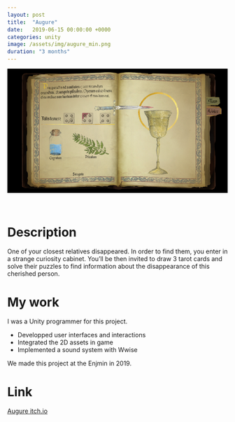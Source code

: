 ```yaml
---
layout: post
title:  "Augure"
date:   2019-06-15 00:00:00 +0000
categories: unity
image: /assets/img/augure_min.png
duration: "3 months"
---
```


![Augure screenshot][augure]

&nbsp;

# Description

One of your closest relatives disappeared. In order to find them, you enter in a strange curiosity cabinet. You’ll be then invited to draw 3 tarot cards and solve their puzzles to find information about the disappearance of this cherished person.


# My work

I was a Unity programmer for this project.


* Developped user interfaces and interactions
* Integrated the 2D assets in game 
* Implemented a sound system with Wwise


We made this project at the Enjmin in 2019.

# Link

[Augure itch.io](https://augureteam.itch.io/augure)

[augure]: /assets/img/augure.png "Augure screenshot"

